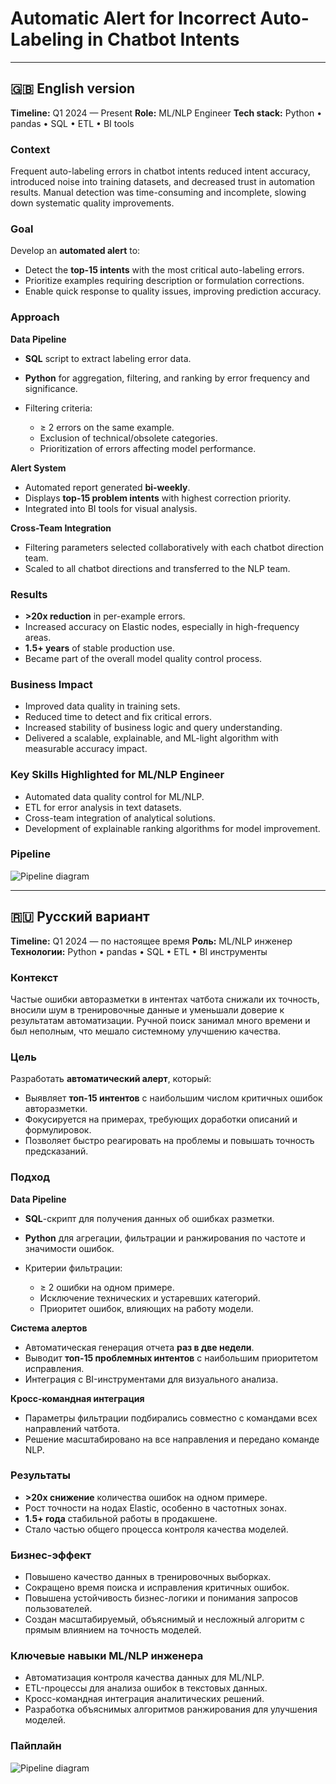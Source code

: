 # Automatic Alert for Incorrect Auto-Labeling in Chatbot Intents

---

## 🇬🇧 English version

**Timeline:** Q1 2024 — Present
**Role:** ML/NLP Engineer
**Tech stack:** Python • pandas • SQL • ETL • BI tools

### Context

Frequent auto-labeling errors in chatbot intents reduced intent accuracy, introduced noise into training datasets, and decreased trust in automation results. Manual detection was time-consuming and incomplete, slowing down systematic quality improvements.

### Goal

Develop an **automated alert** to:

* Detect the **top-15 intents** with the most critical auto-labeling errors.
* Prioritize examples requiring description or formulation corrections.
* Enable quick response to quality issues, improving prediction accuracy.

### Approach

**Data Pipeline**

* **SQL** script to extract labeling error data.
* **Python** for aggregation, filtering, and ranking by error frequency and significance.
* Filtering criteria:

  * ≥ 2 errors on the same example.
  * Exclusion of technical/obsolete categories.
  * Prioritization of errors affecting model performance.

**Alert System**

* Automated report generated **bi-weekly**.
* Displays **top-15 problem intents** with highest correction priority.
* Integrated into BI tools for visual analysis.

**Cross-Team Integration**

* Filtering parameters selected collaboratively with each chatbot direction team.
* Scaled to all chatbot directions and transferred to the NLP team.

### Results

* **>20x reduction** in per-example errors.
* Increased accuracy on Elastic nodes, especially in high-frequency areas.
* **1.5+ years** of stable production use.
* Became part of the overall model quality control process.

### Business Impact

* Improved data quality in training sets.
* Reduced time to detect and fix critical errors.
* Increased stability of business logic and query understanding.
* Delivered a scalable, explainable, and ML-light algorithm with measurable accuracy impact.

### Key Skills Highlighted for ML/NLP Engineer

* Automated data quality control for ML/NLP.
* ETL for error analysis in text datasets.
* Cross-team integration of analytical solutions.
* Development of explainable ranking algorithms for model improvement.

### Pipeline

![Pipeline diagram](assets/pipeline_ru_version.png)

---

## 🇷🇺 Русский вариант

**Timeline:** Q1 2024 — по настоящее время
**Роль:** ML/NLP инженер
**Технологии:** Python • pandas • SQL • ETL • BI инструменты

### Контекст

Частые ошибки авторазметки в интентах чатбота снижали их точность, вносили шум в тренировочные данные и уменьшали доверие к результатам автоматизации. Ручной поиск занимал много времени и был неполным, что мешало системному улучшению качества.

### Цель

Разработать **автоматический алерт**, который:

* Выявляет **топ-15 интентов** с наибольшим числом критичных ошибок авторазметки.
* Фокусируется на примерах, требующих доработки описаний и формулировок.
* Позволяет быстро реагировать на проблемы и повышать точность предсказаний.

### Подход

**Data Pipeline**

* **SQL**-скрипт для получения данных об ошибках разметки.
* **Python** для агрегации, фильтрации и ранжирования по частоте и значимости ошибок.
* Критерии фильтрации:

  * ≥ 2 ошибки на одном примере.
  * Исключение технических и устаревших категорий.
  * Приоритет ошибок, влияющих на работу модели.

**Система алертов**

* Автоматическая генерация отчета **раз в две недели**.
* Выводит **топ-15 проблемных интентов** с наибольшим приоритетом исправления.
* Интеграция с BI-инструментами для визуального анализа.

**Кросс-командная интеграция**

* Параметры фильтрации подбирались совместно с командами всех направлений чатбота.
* Решение масштабировано на все направления и передано команде NLP.

### Результаты

* **>20x снижение** количества ошибок на одном примере.
* Рост точности на нодах Elastic, особенно в частотных зонах.
* **1.5+ года** стабильной работы в продакшене.
* Стало частью общего процесса контроля качества моделей.

### Бизнес-эффект

* Повышено качество данных в тренировочных выборках.
* Сокращено время поиска и исправления критичных ошибок.
* Повышена устойчивость бизнес-логики и понимания запросов пользователей.
* Создан масштабируемый, объяснимый и несложный алгоритм с прямым влиянием на точность моделей.

### Ключевые навыки ML/NLP инженера

* Автоматизация контроля качества данных для ML/NLP.
* ETL-процессы для анализа ошибок в текстовых данных.
* Кросс-командная интеграция аналитических решений.
* Разработка объяснимых алгоритмов ранжирования для улучшения моделей.

### Пайплайн

![Pipeline diagram](assets/pipeline_ru_version.png)

